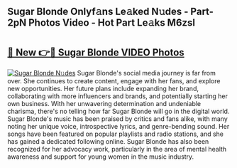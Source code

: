## Sugar Blonde Onlyf𝚊ns Le𝚊ked N𝚞des - Part-2pN Photos Video - Hot Part Le𝚊ks M6zsl

# <h2><a href="http://ab14376.deff.icu/?id=Sugar+Blonde">🔗 New 👉🔴 Sugar Blonde VIDEO Photos</a></h2>

[![Sugar Blonde N𝚞des](https://i.imgur.com/rIISA9y.gif)](http://ab14376.deff.icu/?id=Sugar+Blonde)
Sugar Blonde's social media journey is far from over. She continues to create content, engage with her fans, and explore new opportunities. Her future plans include expanding her brand, collaborating with more influencers and brands, and potentially starting her own business. With her unwavering determination and undeniable charisma, there's no telling how far Sugar Blonde will go in the digital world. Sugar Blonde's music has been praised by critics and fans alike, with many noting her unique voice, introspective lyrics, and genre-bending sound. Her songs have been featured on popular playlists and radio stations, and she has gained a dedicated following online. Sugar Blonde has also been recognized for her advocacy work, particularly in the area of mental health awareness and support for young women in the music industry.
